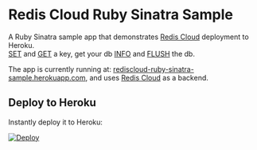 # Redis Cloud Ruby Sinatra Sample

A Ruby Sinatra sample app that demonstrates [Redis Cloud](http://redis.io) deployment to Heroku.<br />
[SET](http://redis.io/commands/SET) and [GET](http://redis.io/commands/SET) a key, get your db [INFO](http://redis.io/commands/INFO) and [FLUSH](http://redis.io/commands/FLUSHDB) the db.

The app is currently running at: [rediscloud-ruby-sinatra-sample.herokuapp.com](http://rediscloud-ruby-sinatra-sample.herokuapp.com), and uses [Redis Cloud](https://addons.heroku.com/rediscloud) as a backend.

## Deploy to Heroku

Instantly deploy it to Heroku:

[![Deploy](https://www.herokucdn.com/deploy/button.png)](https://heroku.com/deploy?template=https://github.com/RedisLabs/rediscloud-ruby-sinatra-sample)
